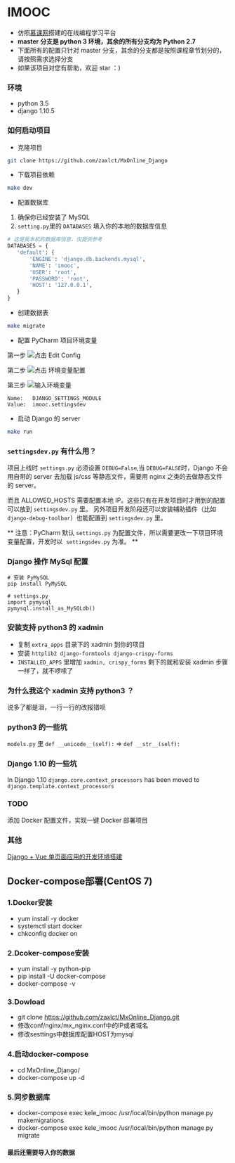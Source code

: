 # IMOOC
- 仿照[慕课网](http://www.imooc.com/)搭建的在线编程学习平台
- **master 分支是 python 3 环境，其余的所有分支均为 Python 2.7**
- 下面所有的配置只针对 master 分支，其余的分支都是按照课程章节划分的，请按照需求选择分支
- 如果该项目对您有帮助，欢迎 star ：)

### 环境
- python 3.5
- django 1.10.5


### 如何启动项目
- 克隆项目
```bash
git clone https://github.com/zaxlct/MxOnline_Django
```


- 下载项目依赖
```bash
make dev
```
 
 
- 配置数据库
 1. 确保你已经安装了 MySQL
 2. `setting.py`里的 `DATABASES` 填入你的本地的数据库信息
 ```python
 # 这是我本机的数据库信息，仅提供参考
 DATABASES = {
    'default': {
        'ENGINE': 'django.db.backends.mysql',
        'NAME': 'imooc',
        'USER': 'root', 
        'PASSWORD': 'root',
        'HOST': '127.0.0.1',
    }
}
 ```
 
 
- 创建数据表
```bash
make migrate
```

 
- 配置 PyCharm 项目环境变量

第一步
![点击 Edit Config](https://ww2.sinaimg.cn/large/006tNbRwly1fecpi4b3emj30uq08kt9v.jpg)

第二步
![点击 环境变量配置](https://ww1.sinaimg.cn/large/006tKfTcly1fecplahtbzj31480xu446.jpg)

第三步
![输入环境变量](https://ww3.sinaimg.cn/large/006tKfTcly1fecrb0y7p9j30qg062wff.jpg)
```
Name:   DJANGO_SETTINGS_MODULE
Value:  imooc.settingsdev
```


- 启动 Django 的 server
```bash
make run
```
 
 
### `settingsdev.py` 有什么用？
项目上线时 `settings.py` 必须设置 `DEBUG=False`,当 `DEBUG=FALSE`时，Django 不会用自带的 server 去加载 js/css 等静态文件，需要用 nginx 之类的去做静态文件的 server。    

而且 ALLOWED_HOSTS 需要配置本地 IP。这些只有在开发项目时才用到的配置可以放到 `settingsdev.py` 里。
另外项目开发阶段还可以安装辅助插件（比如`django-debug-toolbar`）也能配置到 `settingsdev.py` 里。

** 注意：PyCharm 默认 `settings.py` 为配置文件，所以需要更改一下项目环境变量配置，开发时以  `settingsdev.py` 为准。 **


### Django 操作 MySql 配置
```
# 安装 PyMySQL
pip install PyMySQL

# settings.py
import pymysql
pymysql.install_as_MySQLdb()
```

### 安装支持 python3 的 xadmin
- 复制 `extra_apps` 目录下的 xadmin 到你的项目
- 安装 `httplib2 django-formtools django-crispy-forms`
- `INSTALLED_APPS` 里增加 `xadmin, crispy_forms`
剩下的就和安装 xadmin 步骤一样了，就不啰嗦了


### 为什么我这个 xadmin 支持 python3 ？
说多了都是泪，一行一行的改报错呗


### python3 的一些坑
`models.py` 里 `def __unicode__(self):` => `def __str__(self):`


### Django 1.10 的一些坑
In Django 1.10 `django.core.context_processors` has been moved to `django.template.context_processors`


### TODO 
添加 Docker 配置文件，实现一键 Docker 部署项目

### 其他
[Django + Vue 单页面应用的开发环境搭建](http://www.jianshu.com/p/fe74907e16b9)



 Docker-compose部署(CentOS 7)
-
### 1.Docker安装
- yum install -y docker
- systemctl start docker
- chkconfig docker on 
### 2.Dcoker-compose安装
- yum install -y python-pip
- pip install -U docker-compose
- docker-compose -v
### 3.Dowload
- git clone https://github.com/zaxlct/MxOnline_Django.git
- 修改conf/nginx/mx_nginx.conf中的IP或者域名
- 修改sesttings中数据库配置HOST为mysql
### 4.启动docker-compose
- cd MxOnline_Django/
- docker-compose up -d


### 5.同步数据库
- docker-compose exec kele_imooc /usr/local/bin/python manage.py makemigrations
- docker-compose exec kele_imooc /usr/local/bin/python manage.py migrate

#### 最后还需要导入你的数据